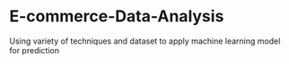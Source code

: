 # E-commerce-Data-Analysis
Using variety of techniques and dataset to apply machine learning model for prediction
